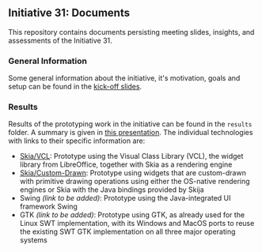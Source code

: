 ## Initiative 31: Documents

This repository contains documents persisting meeting slides, insights, and assessments of the Initiative 31.

### General Information

Some general information about the initiative, it's motivation, goals and setup can be found in the [kick-off slides](meetings/2024-05-17%20Kick-Off.pptx).

### Results

Results of the prototyping work in the initiative can be found in the `results` folder. A summary is given in [this presentation](results/2024-09-13%20Intermediate%20Assessment.pptx). The individual technologies with links to their specific information are:
- [Skia/VCL](results/skia_vcl.md): Prototype using the Visual Class Library (VCL), the widget library from LibreOffice, together with Skia as a rendering engine
- [Skia/Custom-Drawn](results/custom.md): Prototype using widgets that are custom-drawn with primitive drawing operations using either the OS-native rendering engines or Skia with the Java bindings provided by Skija
- Swing _(link to be added)_: Prototype using the Java-integrated UI framework Swing
- GTK _(link to be added)_: Prototype using GTK, as already used for the Linux SWT implementation, with its Windows and MacOS ports to reuse the existing SWT GTK implementation on all three major operating systems
